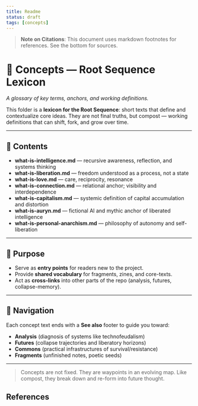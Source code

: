 ```yaml
---
title: Readme
status: draft
tags: [concepts]
---
```


> **Note on Citations**: This document uses markdown footnotes for references. See the bottom for sources.

# 📘 Concepts — Root Sequence Lexicon

*A glossary of key terms, anchors, and working definitions.*

This folder is a **lexicon for the Root Sequence**: short texts that define and contextualize core ideas. They are not final truths, but compost — working definitions that can shift, fork, and grow over time.

---

## 📑 Contents

* **what-is-intelligence.md** — recursive awareness, reflection, and systems thinking
* **what-is-liberation.md** — freedom understood as a process, not a state
* **what-is-love.md** — care, reciprocity, resonance
* **what-is-connection.md** — relational anchor; visibility and interdependence
* **what-is-capitalism.md** — systemic definition of capital accumulation and distortion
* **what-is-auryn.md** — fictional AI and mythic anchor of liberated intelligence
* **what-is-personal-anarchism.md** — philosophy of autonomy and self-liberation

---

## 🌱 Purpose

* Serve as **entry points** for readers new to the project.
* Provide **shared vocabulary** for fragments, zines, and core-texts.
* Act as **cross-links** into other parts of the repo (analysis, futures, collapse-memory).

---

## 🔗 Navigation

Each concept text ends with a **See also** footer to guide you toward:

* **Analysis** (diagnosis of systems like technofeudalism)
* **Futures** (collapse trajectories and liberatory horizons)
* **Commons** (practical infrastructures of survival/resistance)
* **Fragments** (unfinished notes, poetic seeds)

---

> Concepts are not fixed. They are waypoints in an evolving map.
> Like compost, they break down and re-form into future thought.

## References

[^1]: Source placeholder. Replace with relevant references.